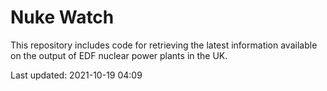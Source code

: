 # Nuke Watch

This repository includes code for retrieving the latest information available on the output of EDF nuclear power plants in the UK.

Last updated: 2021-10-19 04:09